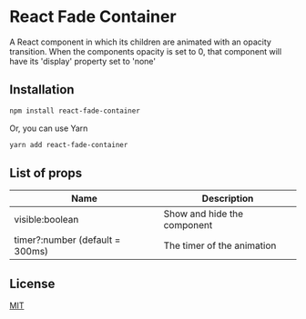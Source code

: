 # React Fade Container

A React component in which its children are animated with an opacity transition.
When the components opacity is set to 0, 
that component will have its 'display' property set to 'none'

## Installation

```bash
npm install react-fade-container
```
Or, you can use Yarn
```bash
yarn add react-fade-container
```

## List of props

| Name                            | Description                 |
|---------------------------------|-----------------------------|
| visible:boolean                 | Show and hide the component |
| timer?:number (default = 300ms) | The timer of the animation  |

## License
[MIT](https://choosealicense.com/licenses/mit/)